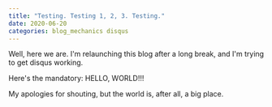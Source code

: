 ```yaml
---
title: "Testing. Testing 1, 2, 3. Testing."
date: 2020-06-20
categories: blog_mechanics disqus
---
```


Well, here we are. I'm relaunching this blog after a long break, and I'm trying to get disqus working.

Here's the mandatory: HELLO, WORLD!!!

My apologies for shouting, but the world is, after all, a big place.
